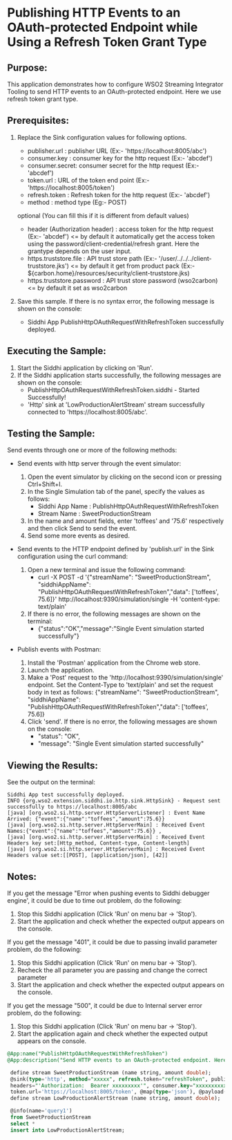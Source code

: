 # Publishing HTTP Events to an OAuth-protected Endpoint while Using a Refresh Token Grant Type

## Purpose:
This application demonstrates how to configure WSO2 Streaming Integrator Tooling to send HTTP events to an OAuth-protected
endpoint. Here we use refresh token grant type.

## Prerequisites:
1. Replace the Sink configuration values for following options.
    - publisher.url : publisher URL (Ex:- 'https://localhost:8005/abc')
    - consumer.key  : consumer key for the http request (Ex:- 'abcdef')
    - consumer.secret: consumer secret for the http request (Ex:- 'abcdef')
    - token.url     : URL of the token end point (Ex:- 'https://localhost:8005/token')
    - refresh.token : Refresh token for the http request (Ex:- 'abcdef')
    - method        : method type (Eg:- POST)

    optional (You can fill this if it is different from default values)
    - header (Authorization header)  : access token for the http request (Ex:- 'abcdef') <= by default
    it automatically get the access token using the password/client-credential/refresh grant. Here the grantype depends on the user input.
    - https.truststore.file : API trust store path (Ex:- '/user/../../../client-truststore.jks') <= by default
    it get from product pack (Ex:- ${carbon.home}/resources/security/client-truststore.jks)
    - https.truststore.password :  API trust store password (wso2carbon) <= by default it set as wso2carbon

2. Save this sample. If there is no syntax error, the following message is shown on the console:
    * Siddhi App PublishHttpOAuthRequestWithRefreshToken successfully deployed.

## Executing the Sample:
1. Start the Siddhi application by clicking on 'Run'.
2. If the Siddhi application starts successfully, the following messages are shown on the console:
    * PublishHttpOAuthRequestWithRefreshToken.siddhi - Started Successfully!
    * 'Http' sink at 'LowProductionAlertStream' stream successfully connected to 'https://localhost:8005/abc'.

## Testing the Sample:
Send events through one or more of the following methods:
* Send events with http server through the event simulator:
    1. Open the event simulator by clicking on the second icon or pressing Ctrl+Shift+I.
	2. In the Single Simulation tab of the panel, specify the values as follows:
        * Siddhi App Name  : PublishHttpOAuthRequestWithRefreshToken
        * Stream Name     : SweetProductionStream
    3. In the name and amount fields, enter 'toffees' and '75.6' respectively and then click Send to send the event.
    4. Send some more events as desired.

* Send events to the HTTP endpoint defined by 'publish.url' in the Sink configuration using the curl command:
    1. Open a new terminal and issue the following command:
        * curl -X POST -d '{"streamName": "SweetProductionStream", "siddhiAppName": "PublishHttpOAuthRequestWithRefreshToken","data": ['toffees', 75.6]}' http://localhost:9390/simulation/single -H 'content-type: text/plain'
    2. If there is no error, the following messages are shown on the terminal:
        *  {"status":"OK","message":"Single Event simulation started successfully"}

* Publish events with Postman:
    1. Install the 'Postman' application from the Chrome web store.
    2. Launch the application.
    3. Make a 'Post' request to the 'http://localhost:9390/simulation/single' endpoint. Set the Content-Type to 'text/plain' and set the request body in text as follows:
	{"streamName": "SweetProductionStream", "siddhiAppName": "PublishHttpOAuthRequestWithRefreshToken","data": ['toffees', 75.6]}
    4. Click 'send'. If there is no error, the following messages are shown on the console:
        *  "status": "OK",
        *  "message": "Single Event simulation started successfully"

## Viewing the Results:
See the output on the terminal:
```
Siddhi App test successfully deployed.
INFO {org.wso2.extension.siddhi.io.http.sink.HttpSink} - Request sent successfully to https://localhost:8005/abc
[java] [org.wso2.si.http.server.HttpServerListener] : Event Name Arrived: {"event":{"name":"toffees","amount":75.6}}
[java] [org.wso2.si.http.server.HttpServerMain] : Received Event Names:{"event":{"name":"toffees","amount":75.6}} ,
[java] [org.wso2.si.http.server.HttpServerMain] : Received Event Headers key set:[Http_method, Content-type, Content-length]
[java] [org.wso2.si.http.server.HttpServerMain] : Received Event Headers value set:[[POST], [application/json], [42]]
```

## Notes:
If you get the message "Error when pushing events to Siddhi debugger engine', it could be due to time out problem, do the following:
1. Stop this Siddhi application (Click 'Run' on menu bar -> 'Stop').
2. Start the application and check whether the expected output appears on the console.

If you get the message "401", it could be due to passing invalid parameter problem, do the following:
1. Stop this Siddhi application (Click 'Run' on menu bar -> 'Stop').
2. Recheck the all parameter you are passing and change the correct parameter
3. Start the application and check whether the expected output appears on the console.

If you get the message "500", it could be due to Internal server error problem, do the following:
1. Stop this Siddhi application (Click 'Run' on menu bar -> 'Stop').
2. Start the application again and check whether the expected output appears on the console.


```sql
@App:name("PublishHttpOAuthRequestWithRefreshToken")
@App:description("Send HTTP events to an OAuth-protected endpoint. Here we use refresh token grant type.")

 define stream SweetProductionStream (name string, amount double);
 @sink(type='http', method="xxxxx", refresh.token="refreshToken", publisher.url='https://localhost:8005/abc',
 headers="'Authorization:  Bearer xxxxxxxxx'", consumer.key="xxxxxxxxxx", consumer.secret="xxxxxxxxxxx",
 token.url='https://localhost:8005/token', @map(type='json'), @payload( "{'name': {{name}}, 'amount': {{amount}}}"))
 define stream LowProductionAlertStream (name string, amount double);

 @info(name='query1')
 from SweetProductionStream
 select *
 insert into LowProductionAlertStream;
```